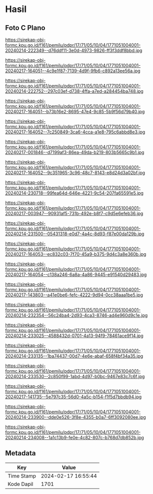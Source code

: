 # Hasil

## Foto C Plano

https://sirekap-obj-formc.kpu.go.id/f161/pemilu/pdpr/17/71/05/10/04/1771051004001-20240214-222349--d76ddf11-3e0d-4973-9826-ff3f3ddf8bbd.jpg

https://sirekap-obj-formc.kpu.go.id/f161/pemilu/pdpr/17/71/05/10/04/1771051004001-20240217-164051--4c9e1f87-7139-4d9f-9fb6-c892a13ee56a.jpg

https://sirekap-obj-formc.kpu.go.id/f161/pemilu/pdpr/17/71/05/10/04/1771051004001-20240214-222752--297c03ef-d738-4ffa-a7ed-a284454ba748.jpg

https://sirekap-obj-formc.kpu.go.id/f161/pemilu/pdpr/17/71/05/10/04/1771051004001-20240217-164051--b73b16e2-8695-47e4-9c85-5b9f56d79b40.jpg

https://sirekap-obj-formc.kpu.go.id/f161/pemilu/pdpr/17/71/05/10/04/1771051004001-20240217-164052--7c250849-3ca6-4cca-a1e8-795c6abbd8e3.jpg

https://sirekap-obj-formc.kpu.go.id/f161/pemilu/pdpr/17/71/05/10/04/1771051004001-20240217-001846--d7199af3-86ea-49da-b219-803b5665c9b1.jpg

https://sirekap-obj-formc.kpu.go.id/f161/pemilu/pdpr/17/71/05/10/04/1771051004001-20240217-164052--9c351965-3c96-48c7-8143-e8d24d3a02bf.jpg

https://sirekap-obj-formc.kpu.go.id/f161/pemilu/pdpr/17/71/05/10/04/1771051004001-20240214-230718--99fea64d-646e-4221-9c54-207fa65591e5.jpg

https://sirekap-obj-formc.kpu.go.id/f161/pemilu/pdpr/17/71/05/10/04/1771051004001-20240217-003947--90931af5-731b-492e-b8f7-c9d5e6efeb36.jpg

https://sirekap-obj-formc.kpu.go.id/f161/pemilu/pdpr/17/71/05/10/04/1771051004001-20240214-231500--05431318-e0d7-4a4c-8d93-f87e00da129b.jpg

https://sirekap-obj-formc.kpu.go.id/f161/pemilu/pdpr/17/71/05/10/04/1771051004001-20240217-164053--ec832c03-7f70-45a9-b375-9d4c3a8e360b.jpg

https://sirekap-obj-formc.kpu.go.id/f161/pemilu/pdpr/17/71/05/10/04/1771051004001-20240217-164054--c138a246-6a8a-4a86-9445-e91540d29483.jpg

https://sirekap-obj-formc.kpu.go.id/f161/pemilu/pdpr/17/71/05/10/04/1771051004001-20240217-143803--a41e0be6-fefc-4222-9d94-0cc38aaa1be5.jpg

https://sirekap-obj-formc.kpu.go.id/f161/pemilu/pdpr/17/71/05/10/04/1771051004001-20240214-232354--56c24ba4-2d93-4ca3-8746-ad4e960d9c1e.jpg

https://sirekap-obj-formc.kpu.go.id/f161/pemilu/pdpr/17/71/05/10/04/1771051004001-20240214-233025--4588432d-0701-4a13-94f9-78461ace9f14.jpg

https://sirekap-obj-formc.kpu.go.id/f161/pemilu/pdpr/17/71/05/10/04/1771051004001-20240214-233135--1ba74437-00d7-4e6e-abaf-658f4bf34a35.jpg

https://sirekap-obj-formc.kpu.go.id/f161/pemilu/pdpr/17/71/05/10/04/1771051004001-20240214-233530--2c850f99-1abd-4d97-b0bc-9467e83c7c6f.jpg

https://sirekap-obj-formc.kpu.go.id/f161/pemilu/pdpr/17/71/05/10/04/1771051004001-20240217-141735--5e797c35-56d0-4a5c-b154-f1f5d7bbdb94.jpg

https://sirekap-obj-formc.kpu.go.id/f161/pemilu/pdpr/17/71/05/10/04/1771051004001-20240214-233900--dde0e526-3f8e-4355-b0a7-6ff3092080ee.jpg

https://sirekap-obj-formc.kpu.go.id/f161/pemilu/pdpr/17/71/05/10/04/1771051004001-20240214-234008--1a1c13b9-fe0e-4c82-807c-b768d7db852b.jpg


## Metadata

| Key        | Value               |
| ---------- | ------------------- |
| Time Stamp | 2024-02-17 16:55:44 |
| Kode Dapil | 1701                |



